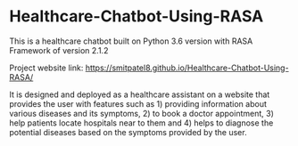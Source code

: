 # Healthcare-Chatbot-Using-RASA
This is a healthcare chatbot built on Python 3.6 version with RASA Framework of version 2.1.2

Project website link: https://smitpatel8.github.io/Healthcare-Chatbot-Using-RASA/

It is designed and deployed as a healthcare assistant on a website that provides the user with features such as 1) providing information about various diseases and its symptoms, 2) to book a doctor appointment, 3) help patients locate hospitals near to them and 4) helps to diagnose the potential diseases based on the symptoms provided by the user. 
